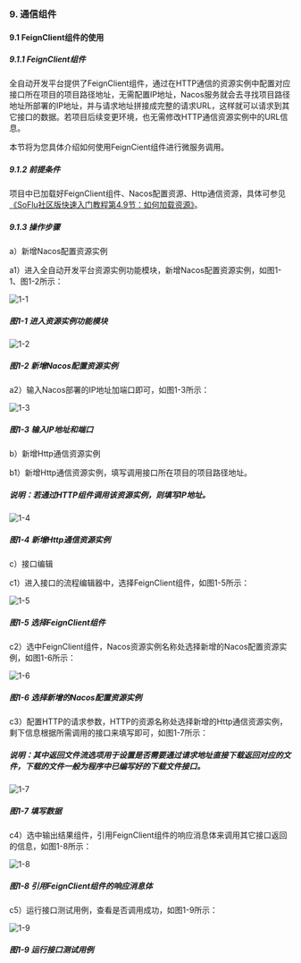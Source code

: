 ### 9. 通信组件

#### 9.1 FeignClient组件的使用

##### 9.1.1 FeignClient组件

全自动开发平台提供了FeignClient组件，通过在HTTP通信的资源实例中配置对应接口所在项目的项目路径地址，无需配置IP地址，Nacos服务就会去寻找项目路径地址所部署的IP地址，并与请求地址拼接成完整的请求URL，这样就可以请求到其它接口的数据。若项目后续变更环境，也无需修改HTTP通信资源实例中的URL信息。

本节将为您具体介绍如何使用FeignCient组件进行微服务调用。

##### 9.1.2 前提条件

项目中已加载好FeignClient组件、Nacos配置资源、Http通信资源，具体可参见[《SoFlu社区版快速入门教程第4.9节：如何加载资源》](https://gitee.com/feisuanyz/SoFlu-adp/blob/master/SoFlu%E7%A4%BE%E5%8C%BA%E7%89%88%E6%95%99%E7%A8%8B/SoFlu%E7%A4%BE%E5%8C%BA%E7%89%88%E5%BF%AB%E9%80%9F%E5%85%A5%E9%97%A8%E6%95%99%E7%A8%8B/SoFlu%E7%A4%BE%E5%8C%BA%E7%89%88%E5%BF%AB%E9%80%9F%E5%85%A5%E9%97%A8%E6%95%99%E7%A8%8B.md#49-%E5%A6%82%E4%BD%95%E5%8A%A0%E8%BD%BD%E8%B5%84%E6%BA%90)。

##### 9.1.3 操作步骤

a）新增Nacos配置资源实例

a1）进入全自动开发平台资源实例功能模块，新增Nacos配置资源实例，如图1-1、图1-2所示：

![1-1](https://www.feisuanyz.com/fsimage/zc-image/microservice/feignclient_4.png)

##### 图1-1 进入资源实例功能模块

![1-2](https://www.feisuanyz.com/fsimage/zc-image/microservice/microservice_2.png)

##### 图1-2 新增Nacos配置资源实例

a2）输入Nacos部署的IP地址加端口即可，如图1-3所示：

![1-3](https://www.feisuanyz.com/fsimage/zc-image/microservice/microservice_3.png)

##### 图1-3 输入IP地址和端口

b）新增Http通信资源实例

b1）新增Http通信资源实例，填写调用接口所在项目的项目路径地址。

##### 说明：若通过HTTP组件调用该资源实例，则填写IP地址。

![1-4](https://www.feisuanyz.com/fsimage/zc-image/microservice/microservice_11.png)

##### 图1-4 新增Http通信资源实例

c）接口编辑

c1）进入接口的流程编辑器中，选择FeignClient组件，如图1-5所示：

![1-5](https://www.feisuanyz.com/fsimage/zc-image/microservice/microservice_12.png)

##### 图1-5 选择FeignClient组件

c2）选中FeignClient组件，Nacos资源实例名称处选择新增的Nacos配置资源实例，如图1-6所示：

![1-6](https://www.feisuanyz.com/fsimage/zc-image/microservice/microservice_13.png)

##### 图1-6 选择新增的Nacos配置资源实例

c3）配置HTTP的请求参数，HTTP的资源名称处选择新增的Http通信资源实例，剩下信息根据所需调用的接口来填写即可，如图1-7所示：

##### 说明：其中返回文件流选项用于设置是否需要通过请求地址直接下载返回对应的文件，下载的文件一般为程序中已编写好的下载文件接口。

![1-7](https://www.feisuanyz.com/fsimage/zc-image/zjsy/downfile_3.png)

##### 图1-7 填写数据

c4）选中输出结果组件，引用FeignClient组件的响应消息体来调用其它接口返回的信息，如图1-8所示：

![1-8](https://www.feisuanyz.com/fsimage/zc-image/microservice/microservice_15.png)

##### 图1-8 引用FeignClient组件的响应消息体

c5）运行接口测试用例，查看是否调用成功，如图1-9所示：

![1-9](https://www.feisuanyz.com/fsimage/zc-image/microservice/microservice_16.png)

##### 图1-9 运行接口测试用例
